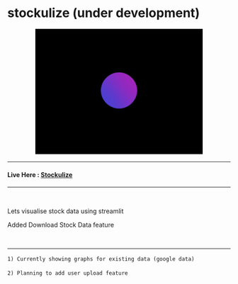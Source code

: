 # stockulize (under development)

<p align='center'>
<img src="stockulize.gif" width="75%" height="75%">
</p>

<hr>

#### Live Here : [Stockulize](https://chinmay29hub-stockulize-app-877n99.streamlitapp.com/)

<hr>
<br>

Lets visualise stock data using streamlit

Added Download Stock Data feature

<br>

<hr>

```
1) Currently showing graphs for existing data (google data)

2) Planning to add user upload feature
````
